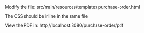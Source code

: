 Modify the file:
src/main/resources/templates purchase-order.html

The CSS should be inline in the same file

View the PDF in:
http://localhost:8080/purchase-order/pdf


